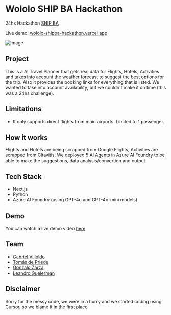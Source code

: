 # Wololo SHIP BA Hackathon

24hs Hackathon [SHIP BA](https://www.shipba.dev/)

Live demo: [wololo-shipba-hackathon.vercel.app](http://wololo-shipba-hackathon.vercel.app/)

![image](https://github.com/user-attachments/assets/81fadd58-fb72-4ce4-a856-4280fe15925b)

## Project

This is a AI Travel Planner that gets real data for Flights, Hotels, Activities and takes into account the weather forecast to suggest the best options for the trip. Also it provides the booking links for everything that is listed. We wanted to take into account availability, but we couldn't make it on time (this was a 24hs challenge).

## Limitations

- It only supports direct flights from main airports. Limited to 1 passenger.

## How it works

Flights and Hotels are being scrapped from Google Flights, Activities are scrapped from Citavitis. We deployed 5 AI Agents in Azure AI Foundry to be able to make the suggestions, data analysis/convertion and output. 

## Tech Stack

- Next.js
- Python
- Azure AI Foundry (using GPT-4o and GPT-4o-mini models)

## Demo

You can watch a live demo video [here](https://drive.google.com/file/d/1nhbDfasH0Ye8t_pzzdi2YGB-YNfts3nw/view?usp=drive_link)

## Team
- [Gabriel Villoldo](https://github.com/gvillo)
- [Tomás de Priede](https://github.com/tomiito)
- [Gonzalo Zarza](https://github.com/zeta22)
- [Leandro Guelerman](https://github.com/Leandro-Guelerman)

## Disclaimer

Sorry for the messy code, we were in a hurry and we started coding using Cursor, so we blame it in the first place.
